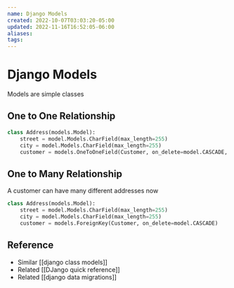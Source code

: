```yaml
---
name: Django Models
created: 2022-10-07T03:03:20-05:00
updated: 2022-11-16T16:52:05-06:00
aliases: 
tags: 
---
```

# Django Models

Models are simple classes

## One to One Relationship
```python
class Address(models.Model):
	street = model.Models.CharField(max_length=255)
	city = model.Models.CharField(max_length=255)
	customer = models.OneToOneField(Customer, on_delete=model.CASCADE, primary_key=True)
```

## One to Many Relationship
A customer can have many different addresses now
```python
class Address(models.Model):
	street = model.Models.CharField(max_length=255)
	city = model.Models.CharField(max_length=255)
	customer = models.ForeignKey(Customer, on_delete=model.CASCADE)
```

## Reference
- Similar [[django class models]]
- Related [[DJango quick reference]]
- Related [[django data migrations]]